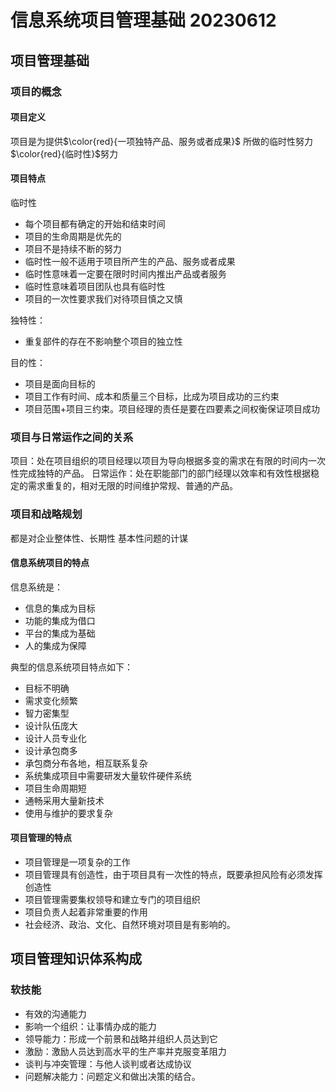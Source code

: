 # 信息系统项目管理基础 20230612

## 项目管理基础

### 项目的概念

#### 项目定义

项目是为提供$\color{red}{一项独特产品、服务或者成果}$ 所做的临时性努力$\color{red}{临时性}$努力

#### 项目特点

临时性

- 每个项目都有确定的开始和结束时间
- 项目的生命周期是优先的
- 项目不是持续不断的努力
- 临时性一般不适用于项目所产生的产品、服务或者成果
- 临时性意味着一定要在限时时间内推出产品或者服务
- 临时性意味着项目团队也具有临时性
- 项目的一次性要求我们对待项目慎之又慎

独特性：

- 重复部件的存在不影响整个项目的独立性

目的性：

- 项目是面向目标的
- 项目工作有时间、成本和质量三个目标，比成为项目成功的三约束
- 项目范围+项目三约束。项目经理的责任是要在四要素之间权衡保证项目成功

### 项目与日常运作之间的关系

项目：处在项目组织的项目经理以项目为导向根据多变的需求在有限的时间内一次性完成独特的产品。
日常运作：处在职能部门的部门经理以效率和有效性根据稳定的需求重复的，相对无限的时间维护常规、普通的产品。

### 项目和战略规划

都是对企业整体性、长期性
基本性问题的计谋

#### 信息系统项目的特点

信息系统是：

- 信息的集成为目标
- 功能的集成为借口
- 平台的集成为基础
- 人的集成为保障

典型的信息系统项目特点如下：

- 目标不明确
- 需求变化频繁
- 智力密集型
- 设计队伍庞大
- 设计人员专业化
- 设计承包商多
- 承包商分布各地，相互联系复杂
- 系统集成项目中需要研发大量软件硬件系统
- 项目生命周期短
- 通畅采用大量新技术
- 使用与维护的要求复杂

#### 项目管理的特点

- 项目管理是一项复杂的工作
- 项目管理具有创造性，由于项目具有一次性的特点，既要承担风险有必须发挥创造性
- 项目管理需要集权领导和建立专门的项目组织
- 项目负责人起着非常重要的作用
- 社会经济、政治、文化、自然环境对项目是有影响的。

## 项目管理知识体系构成

### 软技能

- 有效的沟通能力
- 影响一个组织：让事情办成的能力
- 领导能力：形成一个前景和战略并组织人员达到它
- 激励：激励人员达到高水平的生产率并克服变革阻力
- 谈判与冲突管理：与他人谈判或者达成协议
- 问题解决能力：问题定义和做出决策的结合。
